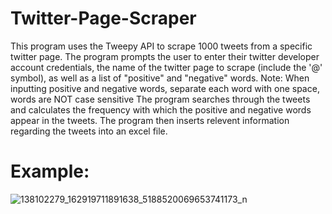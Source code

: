 # Twitter-Page-Scraper

This program uses the Tweepy API to scrape 1000 tweets from a specific twitter page. 
The program prompts the user to enter their twitter developer account credentials, the name of the twitter page to scrape (include the '@' symbol),
as well as a list of "positive" and "negative" words.
Note: When inputting positive and negative words, separate each word with one space, words are NOT case sensitive
The program searches through the tweets and calculates the frequency with which the positive and negative words appear in the tweets.
The program then inserts relevent information regarding the tweets into an excel file.

# Example:
![138102279_162919711891638_5188520069653741173_n](https://user-images.githubusercontent.com/75041872/104138727-391cf980-5363-11eb-8665-95bd45db16f6.jpg)


